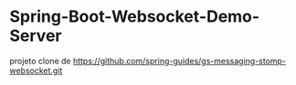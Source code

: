 # Spring-Boot-Websocket-Demo-Server

projeto clone de https://github.com/spring-guides/gs-messaging-stomp-websocket.git
